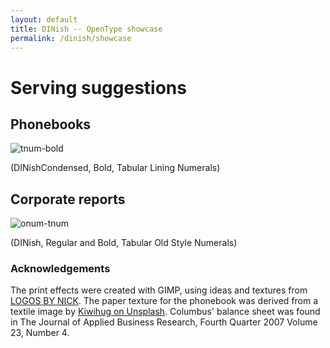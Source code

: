```yaml
---
layout: default
title: DINish -- OpenType showcase
permalink: /dinish/showcase
---
```


# Serving suggestions

## Phonebooks

![tnum-bold](/assets/images/random-phonebook-page.png "Random phonebook page")
<div class="legend">(DINishCondensed, Bold, Tabular Lining Numerals)</div>

## Corporate reports

![onum-tnum](/assets/images/columbus-balancesheet.png "Columbus balance sheet")
<div class="legend">(DINish, Regular and Bold, Tabular Old Style Numerals)</div>

### Acknowledgements

The print effects were created with GIMP, using ideas and textures from
[LOGOS BY NICK](https://logosbynick.com/15-free-grunge-textures/). The paper
texture for the phonebook was derived from a textile image by
[Kiwihug on Unsplash](https://unsplash.com/@kiwihug). Columbus' balance sheet
was found in The Journal of Applied Business Research, Fourth Quarter 2007
Volume 23, Number 4.
